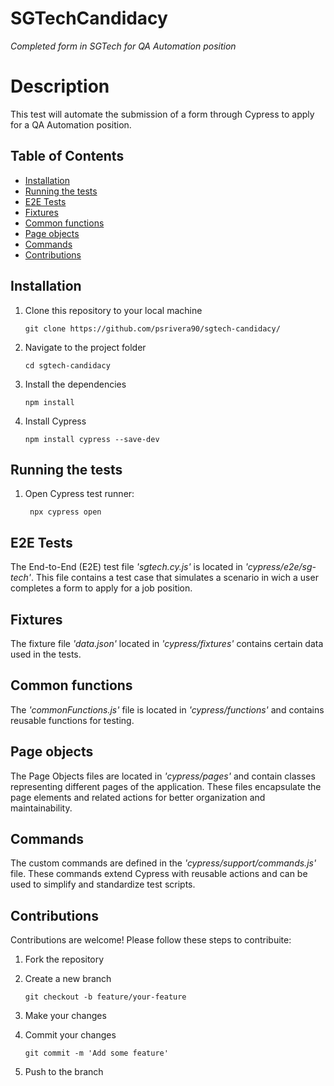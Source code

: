 # SGTechCandidacy
_Completed form in SGTech for QA Automation position_

# Description

This test will automate the submission of a form through Cypress to apply for a QA Automation position.

## Table of Contents

- [Installation](#installation)
- [Running the tests](#running-the-tests)
- [E2E Tests](#e2e-tests)
- [Fixtures](#fixtures)
- [Common functions](#common-functions)
- [Page objects](#page-objects)
- [Commands](#commands)
- [Contributions](#contributions)

## Installation

1. Clone this repository to your local machine
   
       git clone https://github.com/psrivera90/sgtech-candidacy/

2. Navigate to the project folder
   
       cd sgtech-candidacy

3. Install the dependencies
   
       npm install

4. Install Cypress
   
       npm install cypress --save-dev

## Running the tests

1. Open Cypress test runner:

        npx cypress open

## E2E Tests

The End-to-End (E2E) test file _'sgtech.cy.js'_ is located in _'cypress/e2e/sg-tech'_. This file contains a test case that simulates a scenario in wich a user completes a form to apply for a job position.

## Fixtures

The fixture file _'data.json'_ located in _'cypress/fixtures'_ contains certain data used in the tests.

## Common functions

The _'commonFunctions.js'_ file is located in _'cypress/functions'_ and contains reusable functions for testing.

## Page objects

The Page Objects files are located in _'cypress/pages'_ and contain classes representing different pages of the application. These files encapsulate the page elements and related actions for better organization and maintainability.

## Commands

The custom commands are defined in the _'cypress/support/commands.js'_ file. These commands extend Cypress with reusable actions and can be used to simplify and standardize test scripts.

## Contributions

Contributions are welcome! Please follow these steps to contribuite:

  1. Fork the repository
     
  2. Create a new branch
     
         git checkout -b feature/your-feature

  3. Make your changes
     
  4. Commit your changes

         git commit -m 'Add some feature'

  5. Push to the branch

